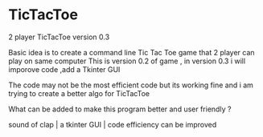 # TicTacToe
2 player TicTacToe version  0.3

Basic idea is to create a command line Tic Tac Toe game that 2 player can play on same computer 
This is version 0.2 of game , in version 0.3 i will imporove code  ,add a Tkinter GUI 

The code may not be the most efficient code but its working fine and i am trying to create a better algo for TicTacToe

What  can be added to make this program better and user friendly ?

sound of clap |  a tkinter GUI   | code efficiency can be improved
